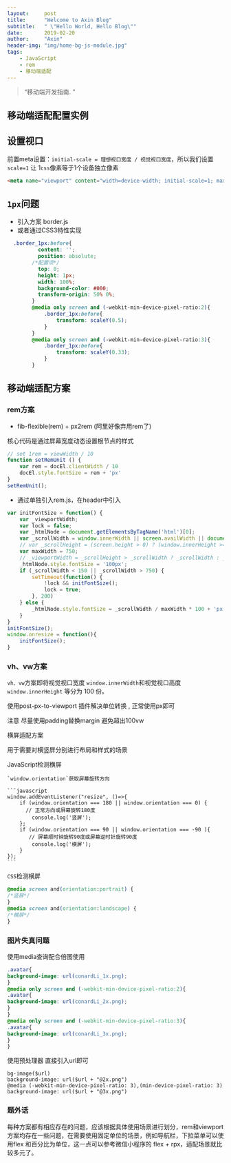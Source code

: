 ```yaml
---
layout:     post
title:      "Welcome to Axin Blog"
subtitle:   " \"Hello World, Hello Blog\""
date:       2019-02-20
author:     "Axin"
header-img: "img/home-bg-js-module.jpg"
tags:
    - JavaScript
	- rem
	- 移动端适配
---
```


> “移动端开发指南. ”

## 移动端适配配置实例

## 设置视口

前置meta设置：`initial-scale = 理想视口宽度 / 视觉视口宽度`，所以我们设置`scale=1` 让 1`css`像素等于1个设备独立像素

```html
<meta name="viewport" content="width=device-width; initial-scale=1; maximum-scale=1; minimum-scale=1; user-scalable=no;">
```

## `1px`问题

- 引入方案 border.js
- 或者通过CSS3特性实现

```scss
  .border_1px:before{
          content: '';
          position: absolute;
      	/*配置项*/
          top: 0;
          height: 1px;
          width: 100%;
          background-color: #000;
          transform-origin: 50% 0%;
        }
        @media only screen and (-webkit-min-device-pixel-ratio:2){
            .border_1px:before{
                transform: scaleY(0.5);
            }
        }
        @media only screen and (-webkit-min-device-pixel-ratio:3){
            .border_1px:before{
                transform: scaleY(0.33);
            }
        }
```

## 移动端适配方案

### rem方案

- fib-flexible(rem) + px2rem (阿里好像弃用rem了)

核心代码是通过屏幕宽度动态设置根节点的样式

```js
// set 1rem = viewWidth / 10
function setRemUnit () {
    var rem = docEl.clientWidth / 10
    docEl.style.fontSize = rem + 'px'
}
setRemUnit();
```

- 通过单独引入rem.js，在header中引入

```js
var initFontSize = function() {
    var _viewportWidth;
    var lock = false;
    var _htmlNode = document.getElementsByTagName('html')[0];
    var _scrollWidth = window.innerWidth || screen.availWidth || document.documentElement.scrollWidth;
    // var _scrollHeight = (screen.height > 0) ? (window.innerHeight >= screen.height || window.innerHeight == 0) ? screen.height : window.innerHeight : window.innerHeight
    var maxWidth = 750;
    // _viewportWidth = _scrollHeight > _scrollWidth ? _scrollWidth : _scrollHeight;
    _htmlNode.style.fontSize = '100px';
    if (_scrollWidth < 150 || _scrollWidth > 750) {
        setTimeout(function() {
            !lock && initFontSize();
            lock = true;
        }, 200)
    } else {
        _htmlNode.style.fontSize = _scrollWidth / maxWidth * 100 + 'px';
    }
}
initFontSize();
window.onresize = function(){
    initFontSize();
}
```

### vh、vw方案

`vh、vw`方案即将视觉视口宽度 `window.innerWidth`和视觉视口高度 `window.innerHeight` 等分为 100 份。

使用post-px-to-viewport 插件解决单位转换 , 正常使用px即可

注意 尽量使用padding替换margin 避免超出100vw

横屏适配方案

用于需要对横竖屏分别进行布局和样式的场景

JavaScript检测横屏

```
`window.orientation`获取屏幕旋转方向

​```javascript
window.addEventListener("resize", ()=>{
    if (window.orientation === 180 || window.orientation === 0) { 
      // 正常方向或屏幕旋转180度
        console.log('竖屏');
    };
    if (window.orientation === 90 || window.orientation === -90 ){ 
       // 屏幕顺时钟旋转90度或屏幕逆时针旋转90度
        console.log('横屏');
    }  
}); 
​```
```

`CSS`检测横屏

```css
@media screen and(orientation:portrait) {
/*竖屏*/
}
@media screen and(orientation:landscape) {
/*横屏*/
}
```

### 图片失真问题

使用media查询配合倍图使用

```CSS
.avatar{
background-image: url(conardLi_1x.png);
}
@media only screen and (-webkit-min-device-pixel-ratio:2){
.avatar{
background-image: url(conardLi_2x.png);
}
}
@media only screen and (-webkit-min-device-pixel-ratio:3){
.avatar{
background-image: url(conardLi_3x.png);
}
}
```

使用预处理器 直接引入url即可

```stylus
bg-image($url)
background-image: url($url + "@2x.png")
@media (-webkit-min-device-pixel-ratio: 3),(min-device-pixel-ratio: 3)
background-image: url($url + "@3x.png")
```

### 题外话

每种方案都有相应存在的问题，应该根据具体使用场景进行划分，rem和viewport方案均存在一些问题，在需要使用固定单位的场景，例如导航栏，下拉菜单可以使用flex 和百分比为单位，这一点可以参考微信小程序的 flex + rpx，适配场景就比较多元了。